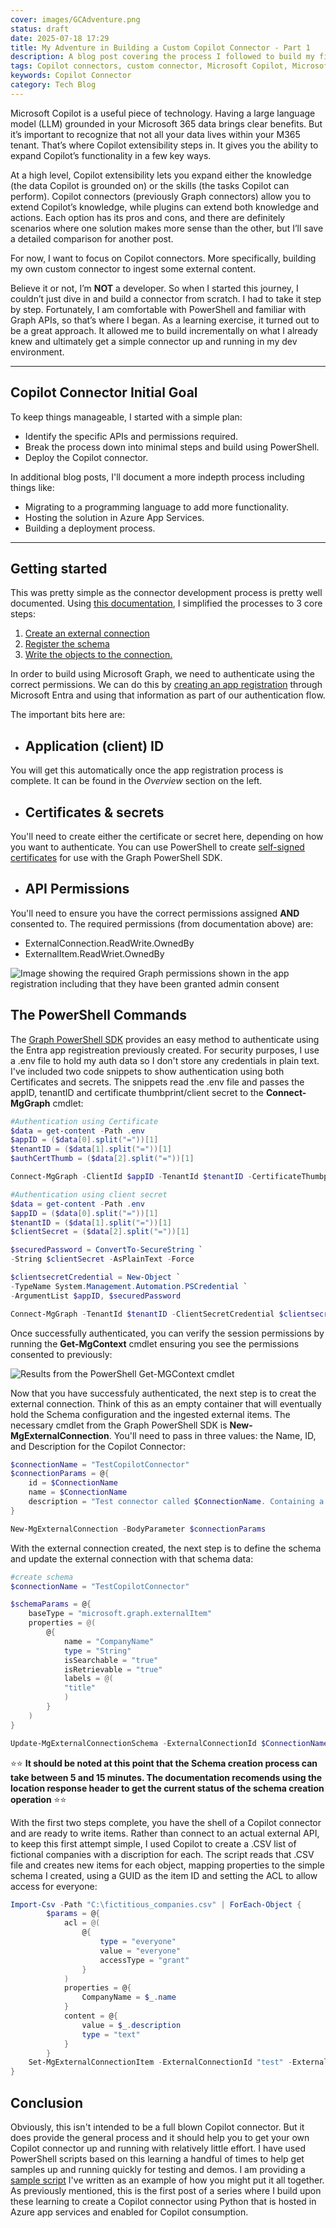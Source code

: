 ```yaml
---
cover: images/GCAdventure.png
status: draft
date: 2025-07-18 17:29
title: My Adventure in Building a Custom Copilot Connector - Part 1
description: A blog post covering the process I followed to build my first custom Copilot connector.
tags: Copilot connectors, custom connector, Microsoft Copilot, Microsoft Graph, PowerShell
keywords: Copilot Connector
category: Tech Blog
---
```



Microsoft Copilot is a useful piece of technology. Having a large language model (LLM) grounded in your Microsoft 365 data brings clear benefits. But it’s important to recognize that not all your data lives within your M365 tenant. That’s where Copilot extensibility steps in. It gives you the ability to expand Copilot’s functionality in a few key ways.

At a high level, Copilot extensibility lets you expand either the knowledge (the data Copilot is grounded on) or the skills (the tasks Copilot can perform). Copilot connectors (previously Graph connectors) allow you to extend Copilot’s knowledge, while plugins can extend both knowledge and actions. Each option has its pros and cons, and there are definitely scenarios where one solution makes more sense than the other, but I’ll save a detailed comparison for another post.

For now, I want to focus on Copilot connectors. More specifically, building my own custom connector to ingest some external content.

Believe it or not, I’m **NOT** a developer. So when I started this journey, I couldn’t just dive in and build a connector from scratch. I had to take it step by step. Fortunately, I am comfortable with PowerShell and familiar with Graph APIs, so that’s where I began. As a learning exercise, it turned out to be a great approach. It allowed me to build incrementally on what I already knew and ultimately get a simple connector up and running in my dev environment.

--- 

## Copilot Connector Initial Goal

To keep things manageable, I started with a simple plan:

- Identify the specific APIs and permissions required.
- Break the process down into minimal steps and build using PowerShell.
- Deploy the Copilot connector.

In additional blog posts, I'll document a more indepth process including things like:

- Migrating to a programming language to add more functionality.
- Hosting the solution in Azure App Services.
- Building a deployment process.

--- 

## Getting started

This was pretty simple as the connector development process is pretty well documented. Using [this documentation](https://learn.microsoft.com/graph/connecting-external-content-build-quickstart), I simplified the processes to 3 core steps:

1. [Create an external connection](https://learn.microsoft.com/graph/api/externalconnectors-external-post-connections?view=graph-rest-1.0&tabs=http)
2. [Register the schema](https://learn.microsoft.com/graph/api/externalconnectors-externalconnection-patch-schema?view=graph-rest-1.0&tabs=http)
3. [Write the objects to the connection.](https://learn.microsoft.com/graph/api/externalconnectors-externalconnection-put-items?view=graph-rest-1.0&tabs=http)

In order to build using Microsoft Graph, we need to authenticate using the correct permissions. We can do this by [creating an app registration](https://learn.microsoft.com/entra/identity-platform/quickstart-register-app?tabs=certificate%2Cexpose-a-web-api) through Microsoft Entra and using that information as part of our authentication flow.

The important bits here are:

- ## Application (client) ID

You will get this automatically once the app registration process is complete. It can be found in the *Overview* section on the left.

- ## Certificates & secrets

You'll need to create either the certificate or secret here, depending on how you want to authenticate. You can use PowerShell to create [self-signed certificates](https://learn.microsoft.com/powershell/module/pki/new-selfsignedcertificate?view=windowsserver2025-ps) for use with the Graph PowerShell SDK.

- ## API Permissions

You'll need to ensure you have the correct permissions assigned **AND** consented to. The required permissions (from documentation above) are:

- ExternalConnection.ReadWrite.OwnedBy
- ExternalItem.ReadWriet.OwnedBy

![Image showing the required Graph permissions shown in the app registration including that they have been granted admin consent]({attach}/images/1-perms.png)

## The PowerShell Commands

The [Graph PowerShell SDK](https://learn.microsoft.com/powershell/microsoftgraph/installation?view=graph-powershell-1.0) provides an easy method to authenticate using the Entra app registreation previously created. For security purposes, I use a .env file to hold my auth data so I don't store any credentials in plain text. I've included two code snippets to show authentication using both Certificates and secrets. The snippets read the .env file and passes the appID, tenantID and certificate thumbprint/client secret to the **Connect-MgGraph** cmdlet:

```PowerShell
#Authentication using Certificate
$data = get-content -Path .env
$appID = ($data[0].split("="))[1]
$tenantID = ($data[1].split("="))[1]
$authCertThumb = ($data[2].split("="))[1]

Connect-MgGraph -ClientId $appID -TenantId $tenantID -CertificateThumbprint $authCertThumb -nowelcome
```

```PowerShell
#Authentication using client secret
$data = get-content -Path .env
$appID = ($data[0].split("="))[1]
$tenantID = ($data[1].split("="))[1]
$clientSecret = ($data[2].split("="))[1]

$securedPassword = ConvertTo-SecureString `
-String $clientSecret -AsPlainText -Force

$clientsecretCredential = New-Object `
-TypeName System.Management.Automation.PSCredential `
-ArgumentList $appID, $securedPassword

Connect-MgGraph -TenantId $tenantID -ClientSecretCredential $clientsecretCredential -nowelcome
```

Once successfully authenticated, you can verify the session permissions by running the **Get-MgContext** cmdlet ensuring you see the permissions consented to previously:

![Results from the PowerShell Get-MGContext cmdlet]({attach}/images/1-get_mgcontext.png)

Now that you have successfuly authenticated, the next step is to creat the external connection. Think of this as an empty container that will eventually hold the Schema configuration and the ingested external items. The necessary cmdlet from the Graph PowerShell SDK is **New-MgExternalConnection**. You'll need to pass in three values: the Name, ID, and Description for the Copilot Connector:

``` PowerShell
$connectionName = "TestCopilotConnector"
$connectionParams = @{
    id = $ConnectionName
    name = $ConnectionName
    description = "Test connector called $ConnectionName. Containing a list of company names."
}

New-MgExternalConnection -BodyParameter $connectionParams
```

With the external connection created, the next step is to define the schema and update the external connection with that schema data:

```PowerShell
#create schema
$connectionName = "TestCopilotConnector"

$schemaParams = @{
    baseType = "microsoft.graph.externalItem"
    properties = @(
        @{
            name = "CompanyName"
            type = "String"
            isSearchable = "true"
            isRetrievable = "true"
            labels = @(
            "title"
            )
        }
    )
}

Update-MgExternalConnectionSchema -ExternalConnectionId $ConnectionName -BodyParameter $schemaParams
```

⭐⭐ **It should be noted at this point that the Schema creation process can take between 5 and 15 minutes. The documentation recomends using the location response header to get the current status of the schema creation operation** ⭐⭐

With the first two steps complete, you have the shell of a Copilot connector and are ready to write items. Rather than connect to an actual external API, to keep this first attempt simple, I used Copilot to create a .CSV list of fictional companies with a discription for each. The script reads that .CSV file and creates new items for each object, mapping properties to the simple schema I created, using a GUID as the item ID and setting the ACL to allow access for everyone:

```PowerShell
Import-Csv -Path "C:\fictitious_companies.csv" | ForEach-Object {
        $params = @{
            acl = @(
                @{
                    type = "everyone"
                    value = "everyone"
                    accessType = "grant"
                }
            )
            properties = @{
                CompanyName = $_.name
            }
            content = @{
                value = $_.description
                type = "text"
            }
        }
    Set-MgExternalConnectionItem -ExternalConnectionId "test" -ExternalItemId (New-Guid) -BodyParameter $params
}
```

## Conclusion

Obviously, this isn't intended to be a full blown Copilot connector. But it does provide the general process and it should help you to get your own Copilot connector up and running with relatively little effort. I have used PowerShell scripts based on this learning a handful of times to help get samples up and running quickly for testing and demos. I am providing a [sample script](https://github.com/mattckrause/MSGraph/tree/Main/ExternalItems) I've written as an example of how you might put it all together. As previously mentioned, this is the first post of a series where I build upon these learning to create a Copilot connector using Python that is hosted in Azure app services and enabled for Copilot consumption.
